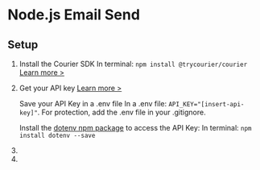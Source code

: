 # Node.js Email Send

## Setup

1. Install the Courier SDK
   In terminal: ```npm install @trycourier/courier```
   [Learn more >](https://www.courier.com/docs/guides/getting-started/nodejs/#using-the-sdk)

2. Get your API key
   [Learn more >](https://www.courier.com/docs/guides/getting-started/nodejs/#getting-your-api-keys)

   Save your API Key in a .env file
   In a .env file: ```API_KEY="[insert-api-key]"```. For protection, add the .env file in your .gitignore.

   Install the [dotenv npm package](https://www.npmjs.com/package/dotenv) to access the API Key:
   In terminal: ```npm install dotenv --save```

3. 

4. 